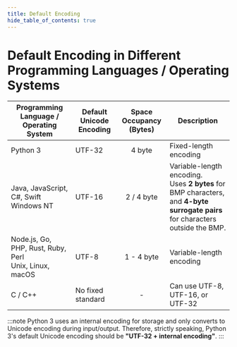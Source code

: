 ```yaml
---
title: Default Encoding
hide_table_of_contents: true
---
```


<head>
  <meta name="robots" content="noindex, nofollow" />
</head>

# Default Encoding in Different Programming Languages / Operating Systems

| Programming Language / Operating System                     | Default Unicode Encoding | Space Occupancy <br />(Bytes) | Description                                                  |
| ---------------------------------------------------------- | ----------------------- | :----------------------------: | ------------------------------------------------------------ |
| Python 3                                                   | UTF-32                  |          4 byte                | Fixed-length encoding                                        |
| Java, JavaScript, C#, Swift<br />Windows NT                | UTF-16                  |        2 / 4 byte              | Variable-length encoding.<br />Uses **2 bytes** for BMP characters,<br />and **4-byte surrogate pairs** for characters outside the BMP. |
| Node.js, Go, PHP, Rust, Ruby, Perl<br />Unix, Linux, macOS | UTF-8                   |        1 - 4 byte              | Variable-length encoding                                     |
| C / C++                                                    | No fixed standard       |              -                 | Can use UTF-8, UTF-16, or UTF-32                            |

:::note
Python 3 uses an internal encoding for storage and only converts to Unicode encoding during input/output. Therefore, strictly speaking, Python 3's default Unicode encoding should be **"UTF-32 + internal encoding"**.
:::
